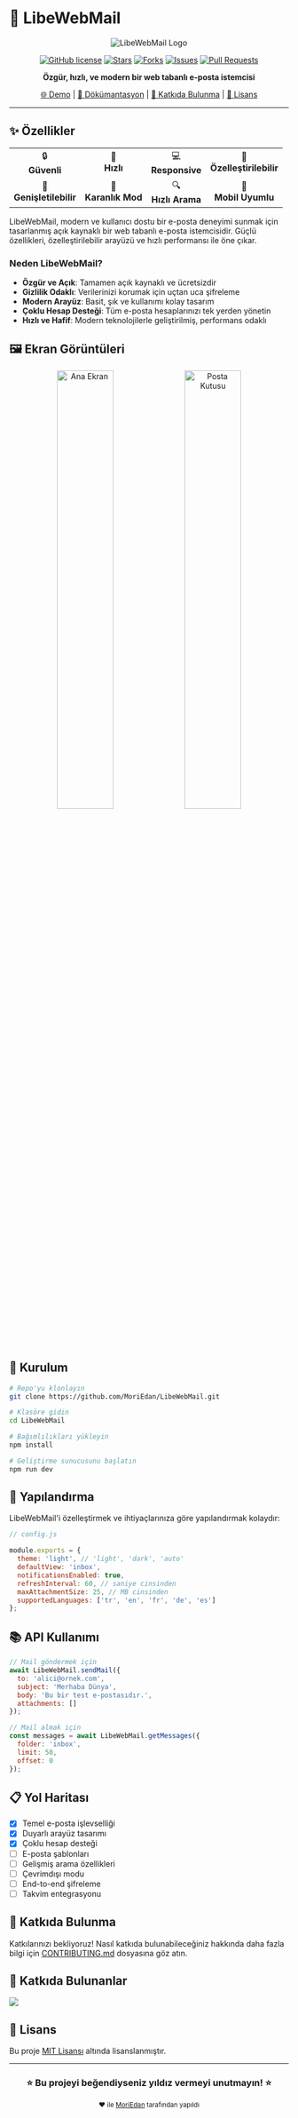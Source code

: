 # 🚀 LibeWebMail

<div align="center">

![LibeWebMail Logo](https://raw.githubusercontent.com/MoriEdan/LibeWebMail/main/assets/logo.png)

[![GitHub license](https://img.shields.io/github/license/MoriEdan/LibeWebMail?color=blue)](https://github.com/MoriEdan/LibeWebMail/blob/main/LICENSE)
[![Stars](https://img.shields.io/github/stars/MoriEdan/LibeWebMail?style=flat-square&color=yellow)](https://github.com/MoriEdan/LibeWebMail/stargazers)
[![Forks](https://img.shields.io/github/forks/MoriEdan/LibeWebMail?style=flat-square&color=orange)](https://github.com/MoriEdan/LibeWebMail/network/members)
[![Issues](https://img.shields.io/github/issues/MoriEdan/LibeWebMail?style=flat-square&color=red)](https://github.com/MoriEdan/LibeWebMail/issues)
[![Pull Requests](https://img.shields.io/github/issues-pr/MoriEdan/LibeWebMail?style=flat-square&color=purple)](https://github.com/MoriEdan/LibeWebMail/pulls)

**Özgür, hızlı, ve modern bir web tabanlı e-posta istemcisi**

[🌐 Demo](#) | [📖 Dökümantasyon](#) | [🤝 Katkıda Bulunma](#katkıda-bulunma) | [📜 Lisans](#lisans)

</div>

---

## ✨ Özellikler

<div align="center">
  <table>
    <tr>
      <td align="center">🔒<br><b>Güvenli</b></td>
      <td align="center">🚄<br><b>Hızlı</b></td>
      <td align="center">💻<br><b>Responsive</b></td>
      <td align="center">🎨<br><b>Özelleştirilebilir</b></td>
    </tr>
    <tr>
      <td align="center">🔌<br><b>Genişletilebilir</b></td>
      <td align="center">🌙<br><b>Karanlık Mod</b></td>
      <td align="center">🔍<br><b>Hızlı Arama</b></td>
      <td align="center">📱<br><b>Mobil Uyumlu</b></td>
    </tr>
  </table>
</div>

LibeWebMail, modern ve kullanıcı dostu bir e-posta deneyimi sunmak için tasarlanmış açık kaynaklı bir web tabanlı e-posta istemcisidir. Güçlü özellikleri, özelleştirilebilir arayüzü ve hızlı performansı ile öne çıkar.

### Neden LibeWebMail?

- **Özgür ve Açık**: Tamamen açık kaynaklı ve ücretsizdir
- **Gizlilik Odaklı**: Verilerinizi korumak için uçtan uca şifreleme
- **Modern Arayüz**: Basit, şık ve kullanımı kolay tasarım
- **Çoklu Hesap Desteği**: Tüm e-posta hesaplarınızı tek yerden yönetin
- **Hızlı ve Hafif**: Modern teknolojilerle geliştirilmiş, performans odaklı

## 🖼️ Ekran Görüntüleri

<div align="center">
  <img src="https://raw.githubusercontent.com/MoriEdan/LibeWebMail/main/assets/screenshot1.png" alt="Ana Ekran" width="45%">
  <img src="https://raw.githubusercontent.com/MoriEdan/LibeWebMail/main/assets/screenshot2.png" alt="Posta Kutusu" width="45%">
</div>

## 🚀 Kurulum

```bash
# Repo'yu klonlayın
git clone https://github.com/MoriEdan/LibeWebMail.git

# Klasöre gidin
cd LibeWebMail

# Bağımlılıkları yükleyin
npm install

# Geliştirme sunucusunu başlatın
npm run dev
```

## 🔧 Yapılandırma

LibeWebMail'i özelleştirmek ve ihtiyaçlarınıza göre yapılandırmak kolaydır:

```javascript
// config.js

module.exports = {
  theme: 'light', // 'light', 'dark', 'auto'
  defaultView: 'inbox',
  notificationsEnabled: true,
  refreshInterval: 60, // saniye cinsinden
  maxAttachmentSize: 25, // MB cinsinden
  supportedLanguages: ['tr', 'en', 'fr', 'de', 'es']
};
```

## 📚 API Kullanımı

```javascript
// Mail göndermek için
await LibeWebMail.sendMail({
  to: 'alici@ornek.com',
  subject: 'Merhaba Dünya',
  body: 'Bu bir test e-postasıdır.',
  attachments: []
});

// Mail almak için
const messages = await LibeWebMail.getMessages({
  folder: 'inbox',
  limit: 50,
  offset: 0
});
```

## 📋 Yol Haritası

- [x] Temel e-posta işlevselliği
- [x] Duyarlı arayüz tasarımı
- [x] Çoklu hesap desteği
- [ ] E-posta şablonları 
- [ ] Gelişmiş arama özellikleri
- [ ] Çevrimdışı modu
- [ ] End-to-end şifreleme
- [ ] Takvim entegrasyonu

## 🤝 Katkıda Bulunma

Katkılarınızı bekliyoruz! Nasıl katkıda bulunabileceğiniz hakkında daha fazla bilgi için [CONTRIBUTING.md](CONTRIBUTING.md) dosyasına göz atın.

## 👥 Katkıda Bulunanlar

<a href="https://github.com/MoriEdan/LibeWebMail/graphs/contributors">
  <img src="https://contrib.rocks/image?repo=MoriEdan/LibeWebMail" />
</a>

## 📜 Lisans

Bu proje [MIT Lisansı](LICENSE) altında lisanslanmıştır.

---

<div align="center">
  
### ⭐ Bu projeyi beğendiyseniz yıldız vermeyi unutmayın! ⭐

</div>

<div align="center">
  <sub>❤️ ile <a href="https://github.com/MoriEdan">MoriEdan</a> tarafından yapıldı</sub>
</div>
